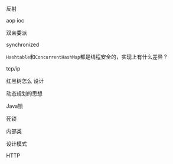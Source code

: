 反射

aop ioc

双亲委派

synchronized

`Hashtable`和`ConcurrentHashMap`都是线程安全的，实现上有什么差异？

tcp/ip

红黑树怎么 设计

动态规划的思想

Java锁

死锁

内部类

设计模式

HTTP